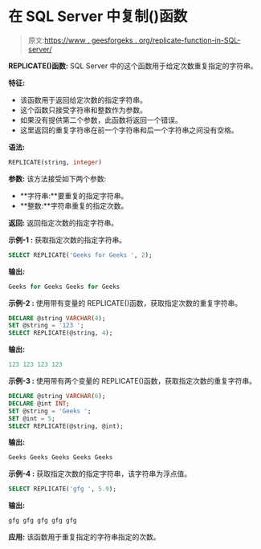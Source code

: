 # 在 SQL Server 中复制()函数

> 原文:[https://www . geesforgeks . org/replicate-function-in-SQL-server/](https://www.geeksforgeeks.org/replicate-function-in-sql-server/)

**REPLICATE()函数:**
SQL Server 中的这个函数用于给定次数重复指定的字符串。

**特征:**

*   该函数用于返回给定次数的指定字符串。
*   这个函数只接受字符串和整数作为参数。
*   如果没有提供第二个参数，此函数将返回一个错误。
*   这里返回的重复字符串在前一个字符串和后一个字符串之间没有空格。

**语法:**

```sql
REPLICATE(string, integer)
```

**参数:**
该方法接受如下两个参数:

*   **字符串:**要重复的指定字符串。
*   **整数:**字符串重复的指定次数。

**返回:**
返回指定次数的指定字符串。

**示例-1 :**
获取指定次数的指定字符串。

```sql
SELECT REPLICATE('Geeks for Geeks ', 2);
```

**输出:**

```sql
Geeks for Geeks Geeks for Geeks
```

**示例-2 :**
使用带有变量的 REPLICATE()函数，获取指定次数的重复字符串。

```sql
DECLARE @string VARCHAR(4);  
SET @string = '123 ';  
SELECT REPLICATE(@string, 4);

```

**输出:**

```sql
123 123 123 123
```

**示例-3 :**
使用带有两个变量的 REPLICATE()函数，获取指定次数的重复字符串。

```sql
DECLARE @string VARCHAR(6);  
DECLARE @int INT;  
SET @string = 'Geeks ';  
SET @int = 5;
SELECT REPLICATE(@string, @int);

```

**输出:**

```sql
Geeks Geeks Geeks Geeks Geeks
```

**示例-4 :**
获取指定次数的指定字符串，该字符串为浮点值。

```sql
SELECT REPLICATE('gfg ', 5.9);
```

**输出:**

```sql
gfg gfg gfg gfg gfg
```

**应用:**
该函数用于重复指定的字符串指定的次数。